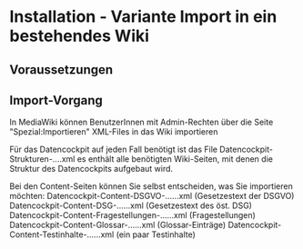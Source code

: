 # Installation - Variante Import in ein bestehendes Wiki

## Voraussetzungen

## Import-Vorgang
In MediaWiki können BenutzerInnen mit Admin-Rechten über die Seite "Spezial:Importieren" XML-Files in das Wiki importieren

Für das Datencockpit auf jeden Fall benötigt ist das File
Datencockpit-Strukturen-....xml 
es enthält alle benötigten Wiki-Seiten, mit denen die Struktur des Datencockpits aufgebaut wird.

Bei den Content-Seiten können Sie selbst entscheiden, was Sie importieren möchten:
Datencockpit-Content-DSGVO-......xml (Gesetzestext der DSGVO)
Datencockpit-Content-DSG-......xml (Gesetzestext des öst. DSG)
Datencockpit-Content-Fragestellungen-......xml (Fragestellungen)
Datencockpit-Content-Glossar-......xml (Glossar-Einträge)
Datencockpit-Content-Testinhalte-......xml (ein paar Testinhalte)
